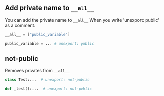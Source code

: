 ## Add private name to `__all__`

You can add the private name to `__all__`  When you write 'unexport: public' as a comment.

```python
__all__ = ["public_variable"]

public_variable = ... # unexport: public
```

## not-public

Removes privates from `__all__`

```python
class Test:...  # unexport: not-public

def _test():...  # unexport: not-public
```
